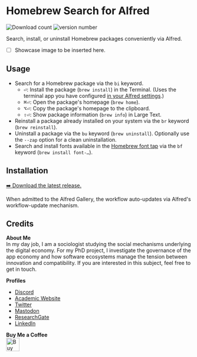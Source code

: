 # Homebrew Search for Alfred
![Download count](https://img.shields.io/github/downloads/chrisgrieser/alfred-homebrew/total?label=Total%20Downloads&style=plastic) ![version number](https://img.shields.io/github/v/release/chrisgrieser/alfred-homebrew?label=Latest%20Release&style=plastic)

Search, install, or uninstall Homebrew packages conveniently via Alfred.

- [ ] Showcase image to be inserted here.

## Usage
- Search for a Homebrew package via the `bi` keyword.
	+ <kbd>⏎</kbd>: Install the package (`brew install`) in the Terminal. (Uses the terminal app you have configured [in your Alfred settings](https://www.alfredapp.com/help/features/terminal/).)
	+ <kbd>⌘</kbd><kbd>⏎</kbd>: Open the package's homepage (`brew home`).
	+ <kbd>⌥</kbd><kbd>⏎</kbd>: Copy the package's homepage to the clipboard.
	+ <kbd>⇧</kbd><kbd>⏎</kbd>: Show package information (`brew info`) in Large Text.
- Reinstall a package already installed on your system via the `br` keyword (`brew reinstall`).
- Uninstall a package via the `bu` keyword (`brew uninstall`). Optionally use the `--zap` option for a clean uninstallation.
- Search and install fonts available in the [Homebrew font tap](https://github.com/Homebrew/homebrew-cask-fonts) via the `bf` keyword (`brew install font-…`).

## Installation
[➡️ Download the latest release.](./releases/latest)

When admitted to the Alfred Gallery, the workflow auto-updates via Alfred's workflow-update mechanism.

## Credits
<!-- vale Google.FirstPerson = NO -->
**About Me**  
In my day job, I am a sociologist studying the social mechanisms underlying the digital economy. For my PhD project, I investigate the governance of the app economy and how software ecosystems manage the tension between innovation and compatibility. If you are interested in this subject, feel free to get in touch.

**Profiles**
- [Discord](https://discordapp.com/users/462774483044794368/)
- [Academic Website](https://chris-grieser.de/)
- [Twitter](https://twitter.com/pseudo_meta)
- [Mastodon](https://pkm.social/@pseudometa)
- [ResearchGate](https://www.researchgate.net/profile/Christopher-Grieser)
- [LinkedIn](https://www.linkedin.com/in/christopher-grieser-ba693b17a/)

**Buy Me a Coffee**
<br>
<a href='https://ko-fi.com/Y8Y86SQ91' target='_blank'><img height='36' style='border:0px;height:36px;' src='https://cdn.ko-fi.com/cdn/kofi1.png?v=3' border='0' alt='Buy Me a Coffee at ko-fi.com' /></a>
